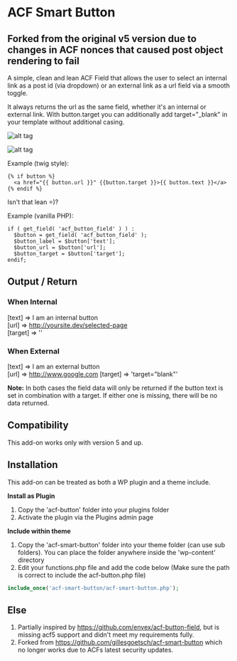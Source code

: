 # ACF Smart Button

## Forked from the original v5 version due to changes in ACF nonces that caused post object rendering to fail

A simple, clean and lean ACF Field that allows the user to select an internal link as a post id (via dropdown) or an external link as a url field via a smooth toggle.

It always returns the url as the same field, whether it's an internal or external link. With button.target you can additionally add target="_blank" in your template without additional casing.

![alt tag](https://cloud.githubusercontent.com/assets/2161918/11077731/e4106c2e-8801-11e5-8c71-ef265a428a3c.png)

![alt tag](https://cloud.githubusercontent.com/assets/2161918/11077733/e5643a06-8801-11e5-93f2-b99aba00e971.png)

Example (twig style):  

```
{% if button %}   
  <a href="{{ button.url }}" {{button.target }}>{{ button.text }}</a>   
{% endif %}
```

Isn't that lean =)?

Example (vanilla PHP):  

```
if ( get_field( 'acf_button_field' ) ) :
  $button = get_field( 'acf_button_field' );
  $button_label = $button['text'];
  $button_url = $button['url'];
  $button_target = $button['target'];
endif;
```

## Output / Return

### When Internal
[text] => I am an internal button   
[url] => http://yoursite.dev/selected-page  
[target] => ''

### When External
[text] => I am an external button  
[url] => http://www.google.com
[target] => 'target="blank"'

**Note:** In both cases the field data will only be returned if the button text is set in combination with a target. If either one is missing, there will be no data returned.

## Compatibility

This add-on works only with version 5 and up.

## Installation

This add-on can be treated as both a WP plugin and a theme include.

**Install as Plugin**

1. Copy the 'acf-button' folder into your plugins folder
2. Activate the plugin via the Plugins admin page

**Include within theme**

1.	Copy the 'acf-smart-button' folder into your theme folder (can use sub folders). You can place the folder anywhere inside the 'wp-content' directory
2.	Edit your functions.php file and add the code below (Make sure the path is correct to include the acf-button.php file)

```php
include_once('acf-smart-button/acf-smart-button.php');
```

## Else

1. Partially inspired by https://github.com/envex/acf-button-field, but is missing acf5 support and didn't meet my requirements fully.
2. Forked from https://github.com/gillesgoetsch/acf-smart-button which no longer works due to ACFs latest security updates.

